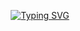 <!-- the text changing part of the bio -->
<p align="center"> <a href="https://git.io/typing-svg">
<img src="https://readme-typing-svg.demolab.comfont=Fira+Code&duration=4000&pause=1000&color=93021A&center=true&vCenter=true&width=435&lines=I+am+Kinan+AboRich!+%F0%9F%98%8A%F0%9F%91%8B;Digital+Craftsman+%E2%9A%92%EF%B8%8F;Always+Learning%2C+Always+Coding+%F0%9F%96%A5%EF%B8%8F;Passionate+About+Game+Design+%F0%9F%95%B9%EF%B8%8F;Let's+Build+Something+Great+%F0%9F%9B%A0%EF%B8%8F;Dreaming+Up+Digital+Adventures+%F0%9F%91%BE%F0%9F%8C%8C;Collaboration+is+Key+%F0%9F%97%9D%EF%B8%8F" alt="Typing SVG" /></a> </p>
